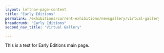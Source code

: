 ```yaml
---
layout: leftnav-page-content
title: "Early Editions"
permalink: /exhibitions/current-exhibitions/newsgallery/virtual-gallery/early-editions/
breadcrumb: "Early Editions"
second_nav_title: "Virtual Gallery"

---
```


This is a test for Early Editions main page.